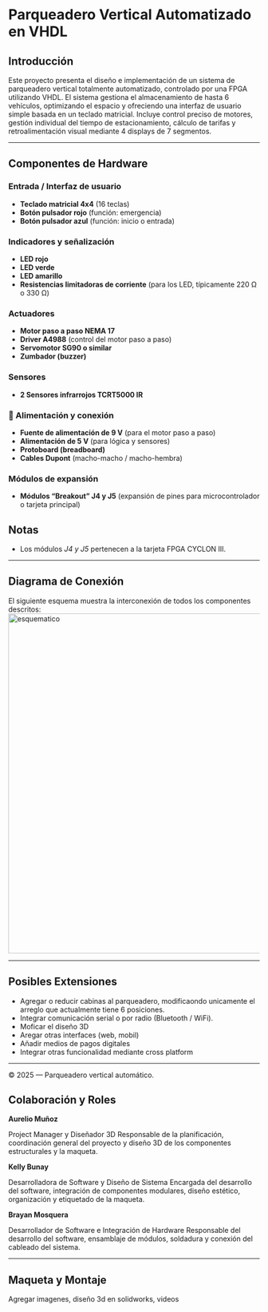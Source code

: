 # Parqueadero Vertical Automatizado en VHDL

## Introducción

Este proyecto presenta el diseño e implementación de un sistema de parqueadero vertical totalmente automatizado, controlado por una FPGA utilizando VHDL. El sistema gestiona el almacenamiento de hasta 6 vehículos, optimizando el espacio y ofreciendo una interfaz de usuario simple basada en un teclado matricial. Incluye control preciso de motores, gestión individual del tiempo de estacionamiento, cálculo de tarifas y retroalimentación visual mediante 4 displays de 7 segmentos.

***


## Componentes de Hardware

### Entrada / Interfaz de usuario
- **Teclado matricial 4x4** (16 teclas)
- **Botón pulsador rojo** (función: emergencia)
- **Botón pulsador azul** (función: inicio o entrada)

### Indicadores y señalización
- **LED rojo**
- **LED verde**
- **LED amarillo**
- **Resistencias limitadoras de corriente** (para los LED, típicamente 220 Ω o 330 Ω)

### Actuadores
- **Motor paso a paso NEMA 17**
- **Driver A4988** (control del motor paso a paso)
- **Servomotor SG90 o similar**
- **Zumbador (buzzer)**

### Sensores
- **2 Sensores infrarrojos TCRT5000 IR**

### 🔌 Alimentación y conexión
- **Fuente de alimentación de 9 V** (para el motor paso a paso)
- **Alimentación de 5 V** (para lógica y sensores)
- **Protoboard (breadboard)**
- **Cables Dupont** (macho-macho / macho-hembra)

### Módulos de expansión
- **Módulos “Breakout” J4 y J5** (expansión de pines para microcontrolador o tarjeta principal)

## Notas
- Los módulos *J4 y J5* pertenecen a la tarjeta FPGA CYCLON III.
---

## Diagrama de Conexión
El siguiente esquema muestra la interconexión de todos los componentes descritos:
<img width="1115" height="681" alt="esquematico" src="https://github.com/user-attachments/assets/19831baa-e15b-4f01-ad3f-60c580e77eb1" />

---

## Posibles Extensiones
- Agregar o reducir cabinas al parqueadero, modificaondo unicamente el arreglo que actualmente tiene 6 posiciones.
- Integrar comunicación serial o por radio (Bluetooth / WiFi).
- Moficar el diseño 3D
- Aregar otras interfaces (web, mobil)
- Añadir medios de pagos digitales
- Integrar otras funcionalidad mediante cross platform

---

© 2025 — Parqueadero vertical automático.


## Colaboración y Roles 

**Aurelio Muñoz**

Project Manager y Diseñador 3D
Responsable de la planificación, coordinación general del proyecto y diseño 3D de los componentes estructurales y la maqueta.


**Kelly Bunay**

Desarrolladora de Software y Diseño de Sistema
Encargada del desarrollo del software, integración de componentes modulares, diseño estético, organización y etiquetado de la maqueta.


**Brayan Mosquera**

Desarrollador de Software e Integración de Hardware
Responsable del desarrollo del software, ensamblaje de módulos, soldadura y conexión del cableado del sistema.
***

## Maqueta y Montaje 

Agregar imagenes, diseño 3d en solidworks, videos
